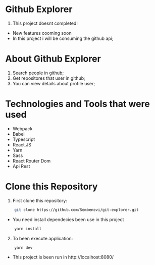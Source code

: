 # Github Explorer

1. This project doesnt completed!
- New features cooming soon
- In this project i will be consuming the github api;

# About Github Explorer

1. Search people in github;
2. Get repositores that user in github;
3. You can view details about profile user;

# Technologies and Tools that were used

- Webpack
- Babel
- Typescript
- React.JS
- Yarn
- Sass
- React Router Dom
- Api Rest

# Clone this Repository

1. First clone this repository:

```bash
    git clone https://github.com/Sembenevi/git-explorer.git
```

- You need install dependecies been use in this project

```bash
    yarn install
```

2. To been execute application:

```bash
    yarn dev
```

- This project is been run in http://localhost:8080/